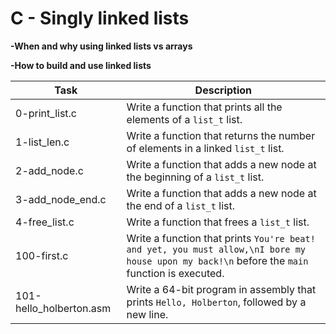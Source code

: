 # C - Singly linked lists


**-When and why using linked lists vs arrays**  

**-How to build and use linked lists**  

| Task | Description |
|--|--|
| 0-print_list.c | Write a function that prints all the elements of a `list_t` list. |
| 1-list_len.c | Write a function that returns the number of elements in a linked `list_t` list. |
| 2-add_node.c | Write a function that adds a new node at the beginning of a `list_t` list. |
| 3-add_node_end.c | Write a function that adds a new node at the end of a `list_t` list. |
| 4-free_list.c | Write a function that frees a `list_t` list. |
| 100-first.c | Write a function that prints `You're beat! and yet, you must allow,\nI bore my house upon my back!\n` before the `main` function is executed. |
| 101-hello_holberton.asm | Write a 64-bit program in assembly that prints `Hello, Holberton`, followed by a new line. |


